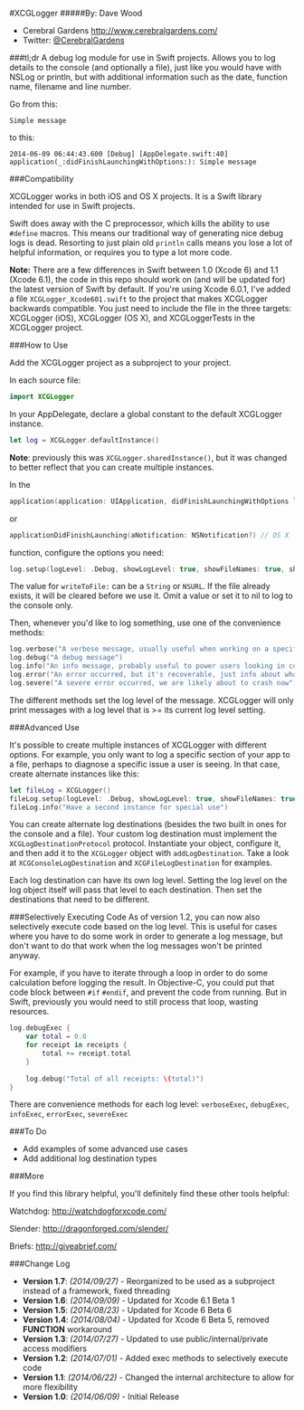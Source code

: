 #XCGLogger
#####By: Dave Wood
- Cerebral Gardens http://www.cerebralgardens.com/
- Twitter: [@CerebralGardens](https://twitter.com/CerebralGardens)

###tl;dr
A debug log module for use in Swift projects. Allows you to log details to the console (and optionally a file), just like you would have with NSLog or println, but with additional information such as the date, function name, filename and line number.

Go from this:

```Simple message```

to this:

```2014-06-09 06:44:43.600 [Debug] [AppDelegate.swift:40] application(_:didFinishLaunchingWithOptions:): Simple message```

###Compatibility

XCGLogger works in both iOS and OS X projects. It is a Swift library intended for use in Swift projects.

Swift does away with the C preprocessor, which kills the ability to use ```#define``` macros. This means our traditional way of generating nice debug logs is dead. Resorting to just plain old ```println``` calls means you lose a lot of helpful information, or requires you to type a lot more code.

**Note:** There are a few differences in Swift between 1.0 (Xcode 6) and 1.1 (Xcode 6.1), the code in this repo should work on (and will be updated for) the latest version of Swift by default. If you're using Xcode 6.0.1, I've added a file ```XCGLogger_Xcode601.swift``` to the project that makes XCGLogger backwards compatible. You just need to include the file in the three targets: XCGLogger (iOS), XCGLogger (OS X), and XCGLoggerTests in the XCGLogger project.

###How to Use

Add the XCGLogger project as a subproject to your project.

In each source file:

```Swift
import XCGLogger
```

In your AppDelegate, declare a global constant to the default XCGLogger instance.

```Swift
let log = XCGLogger.defaultInstance()
```

**Note**: previously this was ```XCGLogger.sharedInstance()```, but it was changed to better reflect that you can create multiple instances.

In the 
```Swift
application(application: UIApplication, didFinishLaunchingWithOptions launchOptions: NSDictionary?) // iOS
```

or

```Swift
applicationDidFinishLaunching(aNotification: NSNotification?) // OS X
```

function, configure the options you need:

```Swift
log.setup(logLevel: .Debug, showLogLevel: true, showFileNames: true, showLineNumbers: true, writeToFile: "path/to/file")
```

The value for ```writeToFile:``` can be a ```String``` or ```NSURL```. If the file already exists, it will be cleared before we use it. Omit a value or set it to nil to log to the console only.

Then, whenever you'd like to log something, use one of the convenience methods:

```Swift
log.verbose("A verbose message, usually useful when working on a specific problem")
log.debug("A debug message")
log.info("An info message, probably useful to power users looking in console.app")
log.error("An error occurred, but it's recoverable, just info about what happened")
log.severe("A severe error occurred, we are likely about to crash now")
```

The different methods set the log level of the message. XCGLogger will only print messages with a log level that is >= its current log level setting.

###Advanced Use

It's possible to create multiple instances of XCGLogger with different options. For example, you only want to log a specific section of your app to a file, perhaps to diagnose a specific issue a user is seeing. In that case, create alternate instances like this:

```Swift
let fileLog = XCGLogger()
fileLog.setup(logLevel: .Debug, showLogLevel: true, showFileNames: true, showLineNumbers: true, writeToFile: "path/to/file")
fileLog.info("Have a second instance for special use")
```

You can create alternate log destinations (besides the two built in ones for the console  and a file). Your custom log destination must implement the ```XCGLogDestinationProtocol``` protocol. Instantiate your object, configure it, and then add it to the ```XCGLogger``` object with ```addLogDestination```. Take a look at ```XCGConsoleLogDestination``` and ```XCGFileLogDestination``` for examples.

Each log destination can have its own log level. Setting the log level on the log object itself will pass that level to each destination. Then set the destinations that need to be different.

###Selectively Executing Code
As of version 1.2, you can now also selectively execute code based on the log level. This is useful for cases where you have to do some work in order to generate a log message, but don't want to do that work when the log messages won't be printed anyway.

For example, if you have to iterate through a loop in order to do some calculation before logging the result. In Objective-C, you could put that code block between ```#if``` ```#endif```, and prevent the code from running. But in Swift, previously you would need to still process that loop, wasting resources.

```Swift
log.debugExec {
    var total = 0.0
    for receipt in receipts {
	    total += receipt.total
    }
    
    log.debug("Total of all receipts: \(total)")
}

```

There are convenience methods for each log level:
```verboseExec```, ```debugExec```, ```infoExec```, ```errorExec```, ```severeExec```

###To Do
- Add examples of some advanced use cases
- Add additional log destination types

###More

If you find this library helpful, you'll definitely find these other tools helpful:

Watchdog: http://watchdogforxcode.com/

Slender: http://dragonforged.com/slender/

Briefs: http://giveabrief.com/


###Change Log

* **Version 1.7**: *(2014/09/27)* - Reorganized to be used as a subproject instead of a framework, fixed threading
* **Version 1.6**: *(2014/09/09)* - Updated for Xcode 6.1 Beta 1
* **Version 1.5**: *(2014/08/23)* - Updated for Xcode 6 Beta 6
* **Version 1.4**: *(2014/08/04)* - Updated for Xcode 6 Beta 5, removed __FUNCTION__ workaround
* **Version 1.3**: *(2014/07/27)* - Updated to use public/internal/private access modifiers
* **Version 1.2**: *(2014/07/01)* - Added exec methods to selectively execute code
* **Version 1.1**: *(2014/06/22)* - Changed the internal architecture to allow for more flexibility
* **Version 1.0**: *(2014/06/09)* - Initial Release


